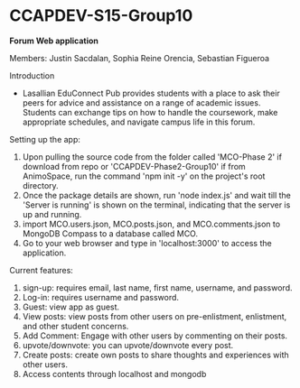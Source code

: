 # CCAPDEV-S15-Group10

**Forum Web application**

Members: Justin Sacdalan, Sophia Reine Orencia, Sebastian Figueroa 

Introduction
- Lasallian EduConnect Pub provides students with a place to ask their peers for advice and assistance on a range of academic issues. Students can exchange tips on how to handle the coursework, make appropriate schedules, and navigate campus life in this forum.

Setting up the app:
1. Upon pulling the source code from the folder called 'MCO-Phase 2' if download from repo or 'CCAPDEV-Phase2-Group10' if from AnimoSpace, run the command 'npm init -y' on the project's root directory.
2. Once the package details are shown, run 'node index.js' and wait till the 'Server is running' is shown on the terminal, indicating that the server is up and running.
3. import MCO.users.json, MCO.posts.json, and MCO.comments.json to MongoDB Compass to a database called MCO.
4. Go to your web browser and type in 'localhost:3000' to access the application.
 
Current features: 
1. sign-up: requires email, last name, first name, username, and password.
2. Log-in: requires username and password.
3. Guest: view app as guest.
4. View posts: view posts from other users on pre-enlistment, enlistment, and other student concerns.
5. Add Comment: Engage with other users by commenting on their posts.
6. upvote/downvote: you can upvote/downvote every post.
7. Create posts: create own posts to share thoughts and experiences with other users.
8. Access contents through localhost and mongodb

